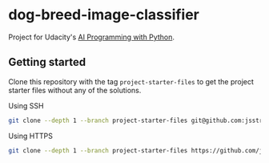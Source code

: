 # dog-breed-image-classifier

Project for
Udacity's [AI Programming with Python](https://www.udacity.com/course/ai-programming-python-nanodegree--nd089).

## Getting started

Clone this repository with the tag `project-starter-files` to get the project starter files without any of the
solutions.

Using SSH

```bash
git clone --depth 1 --branch project-starter-files git@github.com:jsstrn/dog-breed-image-classifier.git 
```

Using HTTPS

```bash
git clone --depth 1 --branch project-starter-files https://github.com/jsstrn/dog-breed-image-classifier.git
```
